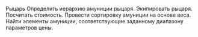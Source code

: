   Рыцарь
Определить иерархию амуниции рыцаря. Экипировать рыцаря.
Посчитать стоимость. Провести сортировку амуниции на основе веса. Найти
элементы амуниции, соответствующие заданному диапазону параметров цены.
